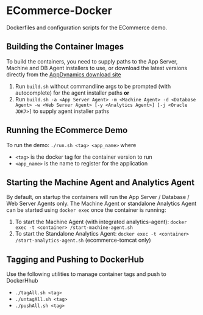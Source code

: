 ECommerce-Docker
================
Dockerfiles and configuration scripts for the ECommerce demo. 

Building the Container Images
-----------------------------
To build the containers, you need to supply paths to the App Server, Machine and DB Agent installers to use,
or download the latest versions directly from the [AppDynamics download site](https://download.appdynamics.com)

1. Run `build.sh` without commandline args to be prompted (with autocomplete) for the agent installer paths __or__
2. Run `build.sh -a <App Server Agent> -m <Machine Agent> -d <Database Agent> -w <Web Server Agent> [-y <Analytics Agent>] [-j <Oracle JDK7>]` to supply agent installer paths 

Running the ECommerce Demo
--------------------------
To run the demo:
`./run.sh <tag> <app_name>` where 

- `<tag>` is the docker tag for the container version to run 
- `<app_name>` is the name to register for the application

Starting the Machine Agent and Analytics Agent
----------------------------------------------
By default, on startup the containers will run the App Server / Database / Web Server Agents only.
The Machine Agent or standalone Analytics Agent can be started using `docker exec` once the container is running:

1. To start the Machine Agent (with integrated analytics-agent): `docker exec -t <container> /start-machine-agent.sh`
2. To start the Standalone Analytics Agent: `docker exec -t <container> /start-analytics-agent.sh` (ecommerce-tomcat only)

Tagging and Pushing to DockerHub
--------------------------------
Use the following utilities to manage container tags and push to DockerHhub

- `./tagAll.sh <tag>`
- `./untagAll.sh <tag>`
- `./pushAll.sh <tag>`
